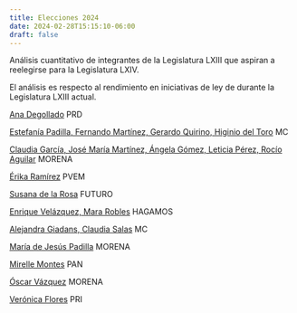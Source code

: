 ```yaml
---
title: Elecciones 2024
date: 2024-02-28T15:15:10-06:00
draft: false
---
```


Análisis cuantitativo de integrantes de la Legislatura LXIII que
aspiran a reelegirse para la Legislatura LXIV.

<!--more-->

El análisis es respecto al rendimiento en iniciativas de ley de
durante la Legislatura LXIII actual.

[Ana Degollado](Ana-Degollado.pdf) PRD

[Estefanía Padilla, Fernando Martínez, Gerardo Quirino, Higinio del
Toro](Diputados-de-MC.pdf) MC

[Claudia García, José María Martínez, Ángela Gómez, Leticia Pérez,
Rocío Aguilar](Diputados-de-MORENA.pdf) MORENA

[Érika Ramírez](Erika-Ramirez-Perez.pdf) PVEM

[Susana de la Rosa](Hagamos-Futuro-MC.pdf) FUTURO

[Enrique Velázquez, Mara Robles](Hagamos-Futuro-MC.pdf) HAGAMOS

[Alejandra Giadans, Claudia Salas](Hagamos-Futuro-MC.pdf) MC

[María de Jesús Padilla](Ma-de-Jesús-Padilla-Romo.pdf) MORENA

[Mirelle Montes](Mirelle-Montes-Agredano.pdf) PAN

[Óscar Vázquez](Oscar-Vázquez-Llamas.pdf) MORENA

[Verónica Flores](Verónica-Gabriela-Flores.pdf) PRI